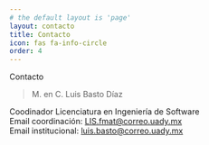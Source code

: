 ```yaml
---
# the default layout is 'page'
layout: contacto
title: Contacto
icon: fas fa-info-circle
order: 4
---
```


Contacto

> M. en C. Luis Basto Díaz 


Coodinador Licenciatura en Ingeniería de Software </br>
Email coordinación: LIS.fmat@correo.uady.mx </br>
Email institucional: luis.basto@correo.uady.mx </br>

<!-- > Add Markdown syntax content to file `_tabs/about.md`{: .filepath } and it will show up on this page.
> s
> 
{: .prompt-tip } -->
